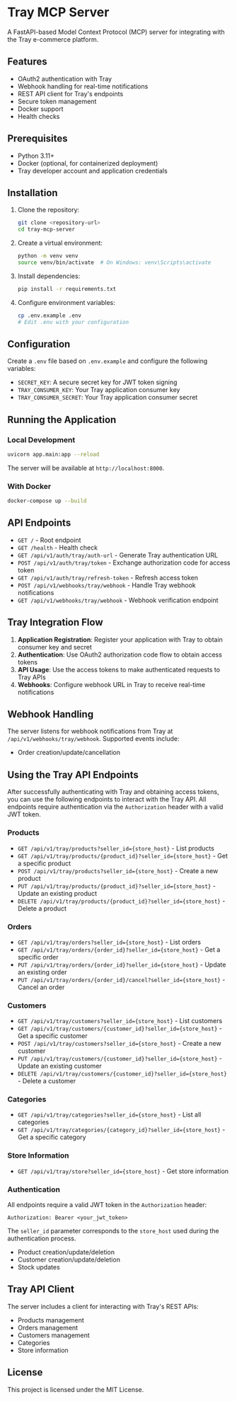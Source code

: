 # Tray MCP Server

A FastAPI-based Model Context Protocol (MCP) server for integrating with the Tray e-commerce platform.

## Features

- OAuth2 authentication with Tray
- Webhook handling for real-time notifications
- REST API client for Tray's endpoints
- Secure token management
- Docker support
- Health checks

## Prerequisites

- Python 3.11+
- Docker (optional, for containerized deployment)
- Tray developer account and application credentials

## Installation

1. Clone the repository:
   ```bash
   git clone <repository-url>
   cd tray-mcp-server
   ```

2. Create a virtual environment:
   ```bash
   python -m venv venv
   source venv/bin/activate  # On Windows: venv\Scripts\activate
   ```

3. Install dependencies:
   ```bash
   pip install -r requirements.txt
   ```

4. Configure environment variables:
   ```bash
   cp .env.example .env
   # Edit .env with your configuration
   ```

## Configuration

Create a `.env` file based on `.env.example` and configure the following variables:

- `SECRET_KEY`: A secure secret key for JWT token signing
- `TRAY_CONSUMER_KEY`: Your Tray application consumer key
- `TRAY_CONSUMER_SECRET`: Your Tray application consumer secret

## Running the Application

### Local Development

```bash
uvicorn app.main:app --reload
```

The server will be available at `http://localhost:8000`.

### With Docker

```bash
docker-compose up --build
```

## API Endpoints

- `GET /` - Root endpoint
- `GET /health` - Health check
- `GET /api/v1/auth/tray/auth-url` - Generate Tray authentication URL
- `POST /api/v1/auth/tray/token` - Exchange authorization code for access token
- `GET /api/v1/auth/tray/refresh-token` - Refresh access token
- `POST /api/v1/webhooks/tray/webhook` - Handle Tray webhook notifications
- `GET /api/v1/webhooks/tray/webhook` - Webhook verification endpoint

## Tray Integration Flow

1. **Application Registration**: Register your application with Tray to obtain consumer key and secret
2. **Authentication**: Use OAuth2 authorization code flow to obtain access tokens
3. **API Usage**: Use the access tokens to make authenticated requests to Tray APIs
4. **Webhooks**: Configure webhook URL in Tray to receive real-time notifications

## Webhook Handling

The server listens for webhook notifications from Tray at `/api/v1/webhooks/tray/webhook`. Supported events include:

- Order creation/update/cancellation

## Using the Tray API Endpoints

After successfully authenticating with Tray and obtaining access tokens, you can use the following endpoints to interact with the Tray API. All endpoints require authentication via the `Authorization` header with a valid JWT token.

### Products

- `GET /api/v1/tray/products?seller_id={store_host}` - List products
- `GET /api/v1/tray/products/{product_id}?seller_id={store_host}` - Get a specific product
- `POST /api/v1/tray/products?seller_id={store_host}` - Create a new product
- `PUT /api/v1/tray/products/{product_id}?seller_id={store_host}` - Update an existing product
- `DELETE /api/v1/tray/products/{product_id}?seller_id={store_host}` - Delete a product

### Orders

- `GET /api/v1/tray/orders?seller_id={store_host}` - List orders
- `GET /api/v1/tray/orders/{order_id}?seller_id={store_host}` - Get a specific order
- `PUT /api/v1/tray/orders/{order_id}?seller_id={store_host}` - Update an existing order
- `PUT /api/v1/tray/orders/{order_id}/cancel?seller_id={store_host}` - Cancel an order

### Customers

- `GET /api/v1/tray/customers?seller_id={store_host}` - List customers
- `GET /api/v1/tray/customers/{customer_id}?seller_id={store_host}` - Get a specific customer
- `POST /api/v1/tray/customers?seller_id={store_host}` - Create a new customer
- `PUT /api/v1/tray/customers/{customer_id}?seller_id={store_host}` - Update an existing customer
- `DELETE /api/v1/tray/customers/{customer_id}?seller_id={store_host}` - Delete a customer

### Categories

- `GET /api/v1/tray/categories?seller_id={store_host}` - List all categories
- `GET /api/v1/tray/categories/{category_id}?seller_id={store_host}` - Get a specific category

### Store Information

- `GET /api/v1/tray/store?seller_id={store_host}` - Get store information

### Authentication

All endpoints require a valid JWT token in the `Authorization` header:

```
Authorization: Bearer <your_jwt_token>
```

The `seller_id` parameter corresponds to the `store_host` used during the authentication process.
- Product creation/update/deletion
- Customer creation/update/deletion
- Stock updates

## Tray API Client

The server includes a client for interacting with Tray's REST APIs:

- Products management
- Orders management
- Customers management
- Categories
- Store information

## License

This project is licensed under the MIT License.
